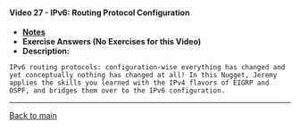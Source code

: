 #### Video 27 - IPv6: Routing Protocol Configuration

- **[Notes](notes.md)**
- **Exercise Answers (No Exercises for this Video)**
- **Description:**

```
IPv6 routing protocols: configuration-wise everything has changed and
yet conceptually nothing has changed at all! In this Nugget, Jeremy
applies the skills you learned with the IPv4 flavors of EIGRP and
OSPF, and bridges them over to the IPv6 configuration.
```

---
 
[Back to main](https://github.com/rot0xd/CBTNuggets/blob/master/CCNA/ICND-2/README.md)

